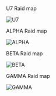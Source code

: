 U7 Raid map

<img src="https://cdn.discordapp.com/attachments/693018843857027142/818556713800040448/unknown.png" alt="U7">

ALPHA Raid map

<img src="https://cdn.discordapp.com/attachments/623889495946952715/818555151136587866/unknown.png" alt="ALPHA">

BETA Raid map

<img src="https://cdn.discordapp.com/attachments/623889495946952715/818749187612213269/unknown.png" alt="BETA">

GAMMA Raid map

<img src="https://cdn.discordapp.com/attachments/623889495946952715/811708089664405534/unknown.png" alt="GAMMA">